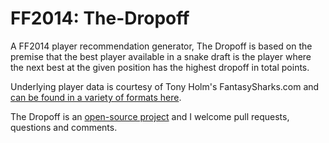 FF2014: The-Dropoff
===================================

A FF2014 player recommendation generator, The Dropoff is based on the premise that the best player available in a snake draft is the player where the next best at the given position has the highest dropoff in total points. 

Underlying player data is courtesy of Tony Holm's FantasySharks.com and [can be found in a variety of formats here](http://www.fantasysharks.com/apps/Projections/SeasonProjections.php?pos=ALL).

The Dropoff is an [open-source project](http://benbrostoff.github.io/2014/08/17/open-source-everything/) and I welcome pull requests, questions and comments. 